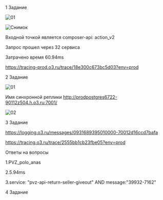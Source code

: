 1 Задание

![01](https://github.com/user-attachments/assets/4786df66-313d-48a5-97e8-2017d4299dba)

![Снимок](https://github.com/user-attachments/assets/4deaafe6-9d6b-42ff-b287-b70666b34e23)

Входной точкой является composer-api: action_v2

Запрос прошел через 32 сервиса

Затрачено время 60.94ms

https://tracing-prod.o3.ru/trace/18e300c673bc5d03?env=prod

2 Задание

![01](https://github.com/user-attachments/assets/fb1c89ec-97fa-4d6e-8da2-d0654508f6cc)

Имя синхронной реплики http://prodpostgres6722-90112z504.h.o3.ru:7001/ 

![02](https://github.com/user-attachments/assets/62a4d5b0-1a29-42b2-8883-a5aab585f634)

3 Задание

https://logging.o3.ru/messages/0931689395010000-70012d16ccd7bafa

https://tracing.o3.ru/trace/2555bb1cb23fbe05?env=prod

Ответы на вопросы

  1.PVZ_polo_anas
  
  2.5.94ms
  
  3.service: "pvz-api-return-seller-giveout" AND message:"39932-7162"
  
4 Задание

